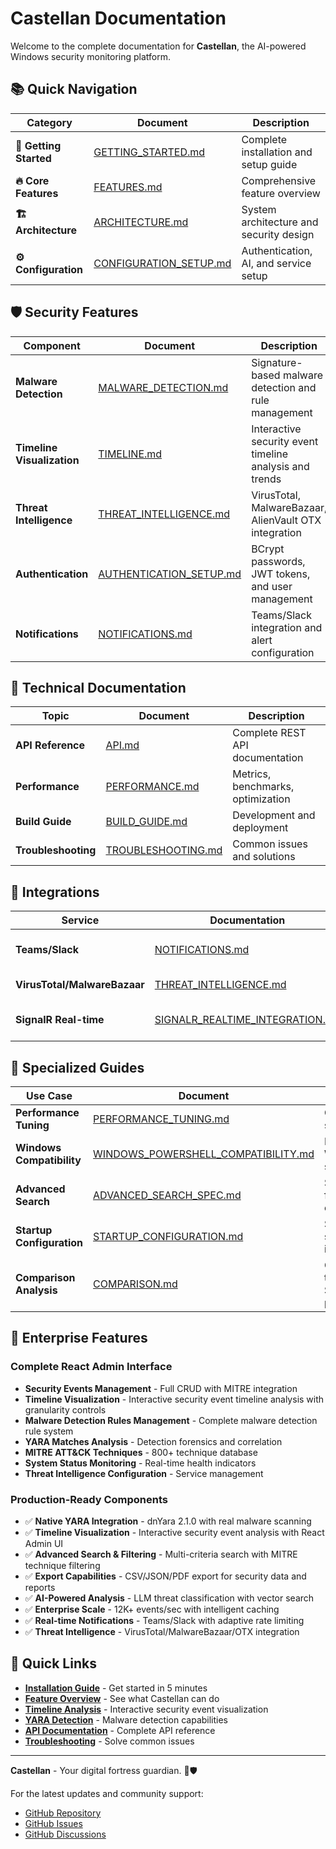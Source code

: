 # Castellan Documentation

Welcome to the complete documentation for **Castellan**, the AI-powered Windows security monitoring platform.

## 📚 Quick Navigation

| Category | Document | Description |
|----------|-----------|-------------|
| **🚀 Getting Started** | [GETTING_STARTED.md](GETTING_STARTED.md) | Complete installation and setup guide |
| **🔥 Core Features** | [FEATURES.md](FEATURES.md) | Comprehensive feature overview |
| **🏗️ Architecture** | [ARCHITECTURE.md](ARCHITECTURE.md) | System architecture and security design |
| **⚙️ Configuration** | [CONFIGURATION_SETUP.md](CONFIGURATION_SETUP.md) | Authentication, AI, and service setup |

## 🛡️ Security Features

| Component | Document | Description |
|-----------|----------|-------------|
| **Malware Detection** | [MALWARE_DETECTION.md](MALWARE_DETECTION.md) | Signature-based malware detection and rule management |
| **Timeline Visualization** | [TIMELINE.md](TIMELINE.md) | Interactive security event timeline analysis and trends |
| **Threat Intelligence** | [THREAT_INTELLIGENCE.md](THREAT_INTELLIGENCE.md) | VirusTotal, MalwareBazaar, AlienVault OTX integration |
| **Authentication** | [AUTHENTICATION_SETUP.md](AUTHENTICATION_SETUP.md) | BCrypt passwords, JWT tokens, and user management |
| **Notifications** | [NOTIFICATIONS.md](NOTIFICATIONS.md) | Teams/Slack integration and alert configuration |

## 🔧 Technical Documentation

| Topic | Document | Description |
|-------|----------|-------------|
| **API Reference** | [API.md](API.md) | Complete REST API documentation |
| **Performance** | [PERFORMANCE.md](PERFORMANCE.md) | Metrics, benchmarks, optimization |
| **Build Guide** | [BUILD_GUIDE.md](BUILD_GUIDE.md) | Development and deployment |
| **Troubleshooting** | [TROUBLESHOOTING.md](TROUBLESHOOTING.md) | Common issues and solutions |

## 🔄 Integrations

| Service | Documentation | Description |
|---------|---------------|-------------|
| **Teams/Slack** | [NOTIFICATIONS.md](NOTIFICATIONS.md) | Real-time alert integration |
| **VirusTotal/MalwareBazaar** | [THREAT_INTELLIGENCE.md](THREAT_INTELLIGENCE.md) | Threat intel services |
| **SignalR Real-time** | [SIGNALR_REALTIME_INTEGRATION.md](SIGNALR_REALTIME_INTEGRATION.md) | Live dashboard updates |

## 🎯 Specialized Guides

| Use Case | Document | Description |
|----------|----------|-------------|
| **Performance Tuning** | [PERFORMANCE_TUNING.md](PERFORMANCE_TUNING.md) | Optimization strategies |
| **Windows Compatibility** | [WINDOWS_POWERSHELL_COMPATIBILITY.md](WINDOWS_POWERSHELL_COMPATIBILITY.md) | Native Windows support |
| **Advanced Search** | [ADVANCED_SEARCH_SPEC.md](ADVANCED_SEARCH_SPEC.md) | Search and filtering capabilities |
| **Startup Configuration** | [STARTUP_CONFIGURATION.md](STARTUP_CONFIGURATION.md) | Service startup and initialization |
| **Comparison Analysis** | [COMPARISON.md](COMPARISON.md) | Castellan vs traditional SIEM platforms |

## 🏢 Enterprise Features

### Complete React Admin Interface
- **Security Events Management** - Full CRUD with MITRE integration
- **Timeline Visualization** - Interactive security event timeline analysis with granularity controls
- **Malware Detection Rules Management** - Complete malware detection rule system
- **YARA Matches Analysis** - Detection forensics and correlation
- **MITRE ATT&CK Techniques** - 800+ technique database
- **System Status Monitoring** - Real-time health indicators
- **Threat Intelligence Configuration** - Service management

### Production-Ready Components
- ✅ **Native YARA Integration** - dnYara 2.1.0 with real malware scanning
- ✅ **Timeline Visualization** - Interactive security event analysis with React Admin UI
- ✅ **Advanced Search & Filtering** - Multi-criteria search with MITRE technique filtering
- ✅ **Export Capabilities** - CSV/JSON/PDF export for security data and reports
- ✅ **AI-Powered Analysis** - LLM threat classification with vector search
- ✅ **Enterprise Scale** - 12K+ events/sec with intelligent caching
- ✅ **Real-time Notifications** - Teams/Slack with adaptive rate limiting
- ✅ **Threat Intelligence** - VirusTotal/MalwareBazaar/OTX integration

## 🚀 Quick Links

- **[Installation Guide](GETTING_STARTED.md)** - Get started in 5 minutes
- **[Feature Overview](FEATURES.md)** - See what Castellan can do
- **[Timeline Analysis](TIMELINE.md)** - Interactive security event visualization
- **[YARA Detection](MALWARE_DETECTION.md)** - Malware detection capabilities
- **[API Documentation](API.md)** - Complete API reference
- **[Troubleshooting](TROUBLESHOOTING.md)** - Solve common issues

---

**Castellan** - Your digital fortress guardian. 🏰🛡️

For the latest updates and community support:
- [GitHub Repository](https://github.com/MLidstrom/Castellan)
- [GitHub Issues](https://github.com/MLidstrom/Castellan/issues)
- [GitHub Discussions](https://github.com/MLidstrom/Castellan/discussions)
